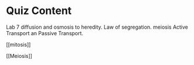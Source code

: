 # Quiz Content
Lab 7 diffusion and osmosis to heredity.
Law of segregation.
meiosis 
Active Transport an Passive Transport.

[[mitosis]]

[[Meiosis]]
